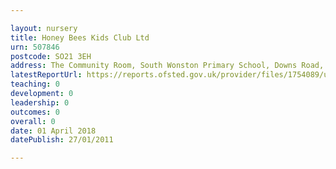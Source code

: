 ```yaml
---

layout: nursery
title: Honey Bees Kids Club Ltd
urn: 507846
postcode: SO21 3EH
address: The Community Room, South Wonston Primary School, Downs Road, South Wonston, Winchester, Hampshire, SO21 3EH
latestReportUrl: https://reports.ofsted.gov.uk/provider/files/1754089/urn/507846.pdf
teaching: 0
development: 0
leadership: 0
outcomes: 0
overall: 0
date: 01 April 2018 
datePublish: 27/01/2011

---
```

